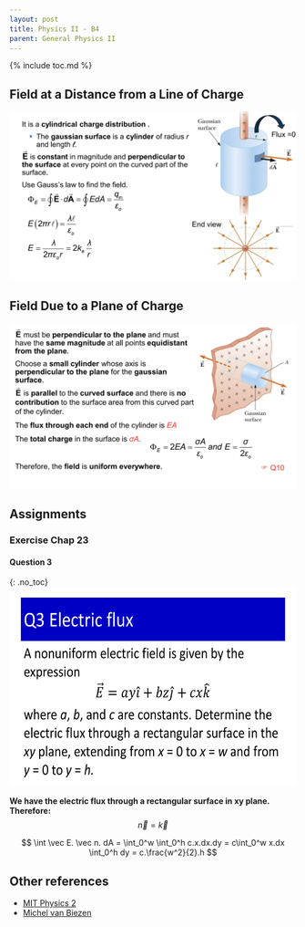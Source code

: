```yaml
---
layout: post
title: Physics II - B4
parent: General Physics II
---
```


{% include toc.md %}

## Field at a Distance from a Line of Charge
![](tTL34zd.png)

## Field Due to a Plane of Charge
![](J8Bjrra.png)

## Assignments
### Exercise Chap 23
#### Question 3
{: .no_toc}
<img src = "NhbjjhK.png" width = 650 height = 350>

**We have the electric flux through a rectangular surface in xy plane. Therefore:**
$$
\vec n = \vec k
$$

$$
\int \vec E. \vec n. dA = \int_0^w
\int_0^h c.x.dx.dy = c\int_0^w x.dx \int_0^h dy = c.\frac{w^2}{2}.h
$$









## Other references
* [MIT Physics 2](https://www.youtube.com/playlist?list=PLyQSN7X0ro2314mKyUiOILaOC2hk6Pc3j)
* [Michel van Biezen](https://www.youtube.com/playlist?list=PLX2gX-ftPVXX7BZOcM1Y2gb8IQrTBrmUB)